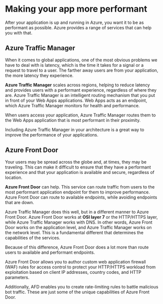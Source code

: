 # Making your app more performant

After your application is up and running in Azure, you want it to be as 
performant as possible. Azure provides a range of services that can 
help you with that.

## Azure Traffic Manager

When it comes to global applications, one of the most obvious problems we have to deal with is latency, which is the time it takes for a signal 
or a request to travel to a user. The farther away users are from your 
application, the more latency they experience.

**Azure Traffic Manager** scales across regions, helping to reduce latency and provides users with a performant experience, regardless of where they are. Azure Traffic Manager is an intelligent routing mechanism that you put in front of your Web Apps applications. Web Apps acts as an endpoint, which Azure Traffic Manager monitors for health and performance.

When users access your application, Azure Traffic Manager routes them to the Web Apps application that is most performant in their proximity. 

Including Azure Traffic Manager in your architecture is a great way to improve the performance of your applications.

## Azure Front Door

Your users may be spread across the globe and, at times, they may be traveling. This can make it difficult to ensure that they have a performant experience and that your application is available and secure, regardless of location.

**Azure Front Door** can help. This service can route traffic from users to the most performant application endpoint for them to improve performance. Azure Front Door can route to available endpoints, while avoiding endpoints that are down.

Azure Traffic Manager does this well, but in a different manner to Azure Front Door. Azure Front Door works at **OSI layer 7** or the HTTP/HTTPS layer, while Azure Traffic Manager works with DNS. In other words, Azure Front Door works on the application level, and Azure Traffic Manager works on the network level. This is a fundamental different that determines the capabilities of the services.

Because of this difference, Azure Front Door does a lot more than route users to available and performant endpoints. 

Azure Front Door allows you to author custom web application firewall (WAF) rules for access control to protect your HTTP/HTTPS workload from exploitation based on client IP addresses, country codes, and HTTP parameters.

Additionally, AFD enables you to create rate-limiting rules to battle malicious bot traffic. These are just some of the unique capabilities of Azure Front Door.